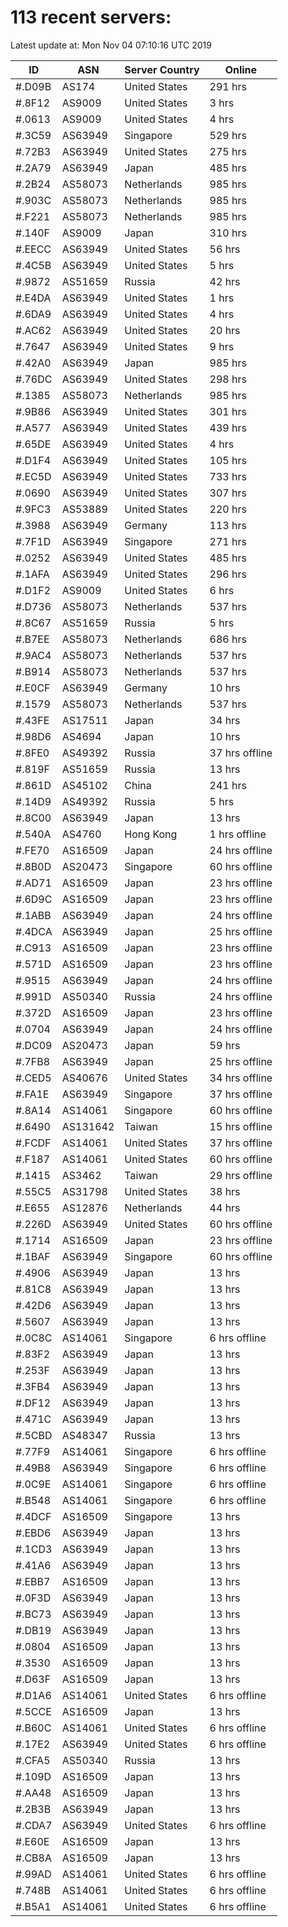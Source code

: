 # 113 recent servers:

Latest update at: Mon Nov 04 07:10:16 UTC 2019

| ID | ASN | Server Country | Online |
| -- | --- | -------------- | ------ |
| #.D09B | AS174 | United States | 291 hrs |
| #.8F12 | AS9009 | United States | 3 hrs |
| #.0613 | AS9009 | United States | 4 hrs |
| #.3C59 | AS63949 | Singapore | 529 hrs |
| #.72B3 | AS63949 | United States | 275 hrs |
| #.2A79 | AS63949 | Japan | 485 hrs |
| #.2B24 | AS58073 | Netherlands | 985 hrs |
| #.903C | AS58073 | Netherlands | 985 hrs |
| #.F221 | AS58073 | Netherlands | 985 hrs |
| #.140F | AS9009 | Japan | 310 hrs |
| #.EECC | AS63949 | United States | 56 hrs |
| #.4C5B | AS63949 | United States | 5 hrs |
| #.9872 | AS51659 | Russia | 42 hrs |
| #.E4DA | AS63949 | United States | 1 hrs |
| #.6DA9 | AS63949 | United States | 4 hrs |
| #.AC62 | AS63949 | United States | 20 hrs |
| #.7647 | AS63949 | United States | 9 hrs |
| #.42A0 | AS63949 | Japan | 985 hrs |
| #.76DC | AS63949 | United States | 298 hrs |
| #.1385 | AS58073 | Netherlands | 985 hrs |
| #.9B86 | AS63949 | United States | 301 hrs |
| #.A577 | AS63949 | United States | 439 hrs |
| #.65DE | AS63949 | United States | 4 hrs |
| #.D1F4 | AS63949 | United States | 105 hrs |
| #.EC5D | AS63949 | United States | 733 hrs |
| #.0690 | AS63949 | United States | 307 hrs |
| #.9FC3 | AS53889 | United States | 220 hrs |
| #.3988 | AS63949 | Germany | 113 hrs |
| #.7F1D | AS63949 | Singapore | 271 hrs |
| #.0252 | AS63949 | United States | 485 hrs |
| #.1AFA | AS63949 | United States | 296 hrs |
| #.D1F2 | AS9009 | United States | 6 hrs |
| #.D736 | AS58073 | Netherlands | 537 hrs |
| #.8C67 | AS51659 | Russia | 5 hrs |
| #.B7EE | AS58073 | Netherlands | 686 hrs |
| #.9AC4 | AS58073 | Netherlands | 537 hrs |
| #.B914 | AS58073 | Netherlands | 537 hrs |
| #.E0CF | AS63949 | Germany | 10 hrs |
| #.1579 | AS58073 | Netherlands | 537 hrs |
| #.43FE | AS17511 | Japan | 34 hrs |
| #.98D6 | AS4694 | Japan | 10 hrs |
| #.8FE0 | AS49392 | Russia | 37 hrs offline |
| #.819F | AS51659 | Russia | 13 hrs |
| #.861D | AS45102 | China | 241 hrs |
| #.14D9 | AS49392 | Russia | 5 hrs |
| #.8C00 | AS63949 | Japan | 13 hrs |
| #.540A | AS4760 | Hong Kong | 1 hrs offline |
| #.FE70 | AS16509 | Japan | 24 hrs offline |
| #.8B0D | AS20473 | Singapore | 60 hrs offline |
| #.AD71 | AS16509 | Japan | 23 hrs offline |
| #.6D9C | AS16509 | Japan | 23 hrs offline |
| #.1ABB | AS63949 | Japan | 24 hrs offline |
| #.4DCA | AS63949 | Japan | 25 hrs offline |
| #.C913 | AS16509 | Japan | 23 hrs offline |
| #.571D | AS16509 | Japan | 23 hrs offline |
| #.9515 | AS63949 | Japan | 24 hrs offline |
| #.991D | AS50340 | Russia | 24 hrs offline |
| #.372D | AS16509 | Japan | 23 hrs offline |
| #.0704 | AS63949 | Japan | 24 hrs offline |
| #.DC09 | AS20473 | Japan | 59 hrs |
| #.7FB8 | AS63949 | Japan | 25 hrs offline |
| #.CED5 | AS40676 | United States | 34 hrs offline |
| #.FA1E | AS63949 | Singapore | 37 hrs offline |
| #.8A14 | AS14061 | Singapore | 60 hrs offline |
| #.6490 | AS131642 | Taiwan | 15 hrs offline |
| #.FCDF | AS14061 | United States | 37 hrs offline |
| #.F187 | AS14061 | United States | 60 hrs offline |
| #.1415 | AS3462 | Taiwan | 29 hrs offline |
| #.55C5 | AS31798 | United States | 38 hrs |
| #.E655 | AS12876 | Netherlands | 44 hrs |
| #.226D | AS63949 | United States | 60 hrs offline |
| #.1714 | AS16509 | Japan | 23 hrs offline |
| #.1BAF | AS63949 | Singapore | 60 hrs offline |
| #.4906 | AS63949 | Japan | 13 hrs |
| #.81C8 | AS63949 | Japan | 13 hrs |
| #.42D6 | AS63949 | Japan | 13 hrs |
| #.5607 | AS63949 | Japan | 13 hrs |
| #.0C8C | AS14061 | Singapore | 6 hrs offline |
| #.83F2 | AS63949 | Japan | 13 hrs |
| #.253F | AS63949 | Japan | 13 hrs |
| #.3FB4 | AS63949 | Japan | 13 hrs |
| #.DF12 | AS63949 | Japan | 13 hrs |
| #.471C | AS63949 | Japan | 13 hrs |
| #.5CBD | AS48347 | Russia | 13 hrs |
| #.77F9 | AS14061 | Singapore | 6 hrs offline |
| #.49B8 | AS63949 | Singapore | 6 hrs offline |
| #.0C9E | AS14061 | Singapore | 6 hrs offline |
| #.B548 | AS14061 | Singapore | 6 hrs offline |
| #.4DCF | AS16509 | Singapore | 13 hrs |
| #.EBD6 | AS63949 | Japan | 13 hrs |
| #.1CD3 | AS63949 | Japan | 13 hrs |
| #.41A6 | AS63949 | Japan | 13 hrs |
| #.EBB7 | AS16509 | Japan | 13 hrs |
| #.0F3D | AS63949 | Japan | 13 hrs |
| #.BC73 | AS63949 | Japan | 13 hrs |
| #.DB19 | AS63949 | Japan | 13 hrs |
| #.0804 | AS16509 | Japan | 13 hrs |
| #.3530 | AS16509 | Japan | 13 hrs |
| #.D63F | AS16509 | Japan | 13 hrs |
| #.D1A6 | AS14061 | United States | 6 hrs offline |
| #.5CCE | AS16509 | Japan | 13 hrs |
| #.B60C | AS14061 | United States | 6 hrs offline |
| #.17E2 | AS63949 | United States | 6 hrs offline |
| #.CFA5 | AS50340 | Russia | 13 hrs |
| #.109D | AS16509 | Japan | 13 hrs |
| #.AA48 | AS16509 | Japan | 13 hrs |
| #.2B3B | AS63949 | Japan | 13 hrs |
| #.CDA7 | AS63949 | United States | 6 hrs offline |
| #.E60E | AS16509 | Japan | 13 hrs |
| #.CB8A | AS16509 | Japan | 13 hrs |
| #.99AD | AS14061 | United States | 6 hrs offline |
| #.748B | AS14061 | United States | 6 hrs offline |
| #.B5A1 | AS14061 | United States | 6 hrs offline |

